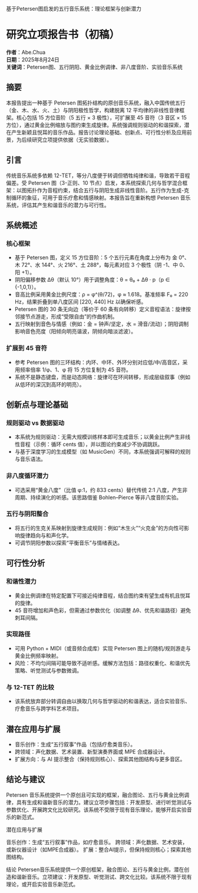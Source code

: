 基于Petersen图启发的五行音乐系统：理论框架与创新潜力
# 研究立项报告书（初稿）

**作者**：Abe.Chua  
**日期**：2025年8月24日  
**关键词**：Petersen图、五行阴阳、黄金比例调律、非八度音阶、实验音乐系统

## 摘要
本报告提出一种基于 Petersen 图拓扑结构的原创音乐系统，融入中国传统五行（金、木、水、火、土）与阴阳极性哲学，构建脱离 12 平均律的非线性音律框架。核心包括 15 方位音阶（5 五行 × 3 极性），可扩展至 45 音符（3 音区 × 15 方位），通过黄金比例缩放与图约束生成旋律。系统强调规则驱动的和谐探索，潜在产生新颖且悦耳的音乐作品。报告讨论理论基础、创新点、可行性分析及应用前景，为后续研究立项提供依据（无实验数据）。

## 引言
传统音乐系统多依赖 12-TET，等分八度便于转调但牺牲纯律和谐，导致若干音程偏差。受 Petersen 图（3-正则、10 节点）启发，本系统探索几何与哲学混合框架：以图拓扑作为音程约束，结合五行与阴阳生成非线性音阶。五行作为生成-克制循环的象征，可用于音乐疗愈和情感映射。本报告旨在重新构想 Petersen 音乐系统，评估其产生和谐音乐的潜力与可行性。

## 系统概述

### 核心框架
- 基于 Petersen 图，定义 15 方位音阶：5 个五行元素在角度上分布为 金 0°、木 72°、水 144°、火 216°、土 288°，每元素对应 3 个极性（阴 -1、中 0、阳 +1）。
- 阴阳偏移参数 Δθ（默认 10°）用于调整角度：θ = θ₀ + Δθ · p（p ∈ {-1,0,1}）。
- 音高比例采用黄金比例尺度：ρ = φ^(θ/72)，φ ≈ 1.618。基准频率 F₀ = 220 Hz，结果折叠到单八度区间 [220, 440] Hz 以确保听感。
- Petersen 图的 30 条无向边（等价于 60 条有向转移）定义音程语法：旋律按邻接节点游走，形成“受限自由”的作曲机制。
- 五行映射到音色与情感（例如：金 = 钟声/坚定，水 = 滑音/流动）；阴阳调制影响音色亮度（阳倾向明亮谐波，阴倾向暗淡滤波）。

### 扩展到 45 音符
- 参考 Petersen 图的三环结构：内环、中环、外环分别对应低/中/高音区，采用频率倍率 1/φ、1、φ 将 15 方位复制为 45 音符。
- 系统不是静态键盘，而是动态网络：旋律可在环间转移，形成层级叙事（例如从低环的深沉到高环的明亮）。

## 创新点与理论基础

### 规则驱动 vs 数据驱动
- 本系统为规则驱动：无需大规模训练样本即可生成音乐；以黄金比例产生非线性音程（示例：循环 cents 值），并以图论约束减少不协调跳跃。
- 与基于深度学习的生成模型（如 MusicGen）不同，本系统强调可解释的规则与音乐语法。

### 非八度循环潜力
- 可选采用“黄金八度”（比值 φ:1，约 833 cents）替代传统 2:1 八度，产生非周期、持续演化的听感。该思路借鉴 Bohlen–Pierce 等非八度音阶实验。

### 五行与阴阳整合
- 将五行的生克关系映射到旋律生成规则：例如“木生火”“火克金”的方向性可影响旋律趋向与和声化学。
- 可调节阴阳参数以探索“平衡音乐”与情绪表达。

## 可行性分析

### 和谐性潜力
- 黄金比例调律在特定配置下可接近纯律音程，结合图约束有望生成有机且悦耳的旋律。
- 45 音符增加和声色彩，但需通过参数优化（如调整 Δθ、优先和谐路径）避免刺耳间隔。

### 实现路径
- 可用 Python + MIDI（或音频合成库）实现 Petersen 图上的随机/规则游走与黄金比例频率映射。
- 风险：不均匀间隔可能导致不适听感。缓解方法包括：路径权重化、和谐优先策略、听觉测试与参数微调。

### 与 12-TET 的比较
- 该系统放弃部分转调自由以换取几何与哲学驱动的和谐表达，适合实验音乐、疗愈音乐与跨学科艺术项目。

## 潜在应用与扩展
- 音乐创作：生成“五行叙事”作品（包括疗愈类音乐）。
- 跨领域：声化数据、艺术装置、新型演奏界面或 MPE 合成器设计。
- 扩展方向：与 AI 提示整合（保持规则核心）、探索其他图结构与更多音区。

## 结论与建议
Petersen 音乐系统提供一个原创且可实现的框架，融合图论、五行与黄金比例调律，具有生成和谐新音乐的潜力。建议立项步骤包括：开发原型、进行听觉测试与参数优化、开展跨文化比较研究。该系统不受限于现有音乐理论，能够开启实验音乐的新范式。

潜在应用与扩展

音乐创作：生成“五行叙事”作品，如疗愈音乐。
跨领域：声化数据、艺术安装，或新仪器设计（如MPE合成器）。
扩展：整合AI提示，但保持规则核心；探索其他图结构。

结论
Petersen音乐系统提供一个原创框架，融合图论、五行与黄金比例，潜在创造和谐新音乐。立项建议：开发原型、听觉测试、跨文化比较。该系统不限于现有理论，或开启实验音乐新范式。
